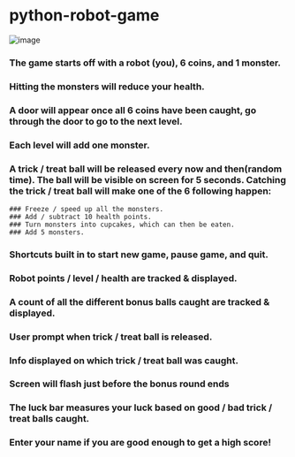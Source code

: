 # python-robot-game

![image](https://user-images.githubusercontent.com/95647817/223766778-cc9fe4b2-5892-47c7-b4e3-2765252c82af.png)

### The game starts off with a robot (you), 6 coins, and 1 monster. 
### Hitting the monsters will reduce your health. 
### A door will appear once all 6 coins have been caught, go through the door to go to the next level. 
### Each level will add one monster. 
### A trick / treat ball will be released every now and then(random time). The ball will be visible on screen for 5 seconds. Catching the trick / treat ball will make one of the 6 following happen: 
    ### Freeze / speed up all the monsters.
    ### Add / subtract 10 health points.
    ### Turn monsters into cupcakes, which can then be eaten.
    ### Add 5 monsters.
### Shortcuts built in to start new game, pause game, and quit.
### Robot points / level / health are tracked & displayed.
### A count of all the different bonus balls caught are tracked & displayed.
### User prompt when trick / treat ball is released. 
### Info displayed on which trick / treat ball was caught.
### Screen will flash just before the bonus round ends
### The luck bar measures your luck based on good / bad trick / treat balls caught. 
### Enter your name if you are good enough to get a high score!
